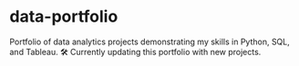 # data-portfolio
Portfolio of data analytics projects demonstrating my skills in Python, SQL, and Tableau.
🛠️ Currently updating this portfolio with new projects.
